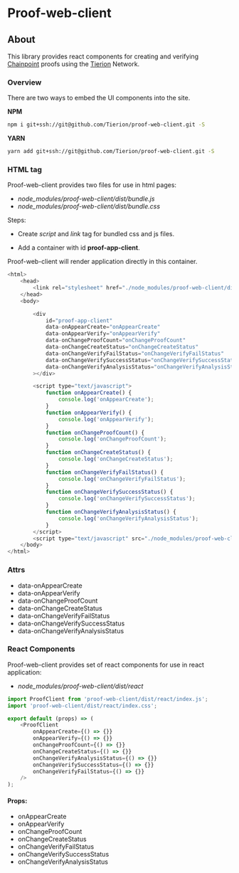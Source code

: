 # Proof-web-client

## About

This library provides react components for creating and verifying [Chainpoint](https://chainpoint.org) proofs using the [Tierion](https://tierion.com) Network.

### Overview

There are two ways to embed the UI components into the site.

__NPM__

```bash
npm i git+ssh://git@github.com/Tierion/proof-web-client.git -S
```

__YARN__

```bash
yarn add git+ssh://git@github.com/Tierion/proof-web-client.git -S
```

### HTML tag

Proof-web-client provides two files for use in html pages:
* *node_modules/proof-web-client/dist/bundle.js*
* *node_modules/proof-web-client/dist/bundle.css*

Steps:

* Create *script* and *link* tag for bundled css and js files.

* Add a container with id __proof-app-client__.

Proof-web-client will render application directly in this container.

```js
<html>
    <head>
        <link rel="stylesheet" href="./node_modules/proof-web-client/dist/bundle.css" />
    </head>
    <body>

        <div
            id="proof-app-client"
            data-onAppearCreate="onAppearCreate"
            data-onAppearVerify="onAppearVerify"
            data-onChangeProofCount="onChangeProofCount"
            data-onChangeCreateStatus="onChangeCreateStatus"
            data-onChangeVerifyFailStatus="onChangeVerifyFailStatus"
            data-onChangeVerifySuccessStatus="onChangeVerifySuccessStatus"
            data-onChangeVerifyAnalysisStatus="onChangeVerifyAnalysisStatus"
        ></div>

        <script type="text/javascript">
            function onAppearCreate() {
                console.log('onAppearCreate');
            }
            function onAppearVerify() {
                console.log('onAppearVerify');
            }
            function onChangeProofCount() {
                console.log('onChangeProofCount');
            }
            function onChangeCreateStatus() {
                console.log('onChangeCreateStatus');
            }
            function onChangeVerifyFailStatus() {
                console.log('onChangeVerifyFailStatus');
            }
            function onChangeVerifySuccessStatus() {
                console.log('onChangeVerifySuccessStatus');
            }
            function onChangeVerifyAnalysisStatus() {
                console.log('onChangeVerifyAnalysisStatus');
            }
        </script>
        <script type="text/javascript" src="./node_modules/proof-web-client/dist/bundle.js"></script>
    </body>
</html>
```

### Attrs

* data-onAppearCreate
* data-onAppearVerify
* data-onChangeProofCount
* data-onChangeCreateStatus
* data-onChangeVerifyFailStatus
* data-onChangeVerifySuccessStatus
* data-onChangeVerifyAnalysisStatus

### React Components

Proof-web-client provides set of react components for use in react application:

* *node_modules/proof-web-client/dist/react*

```js
import ProofClient from 'proof-web-client/dist/react/index.js';
import 'proof-web-client/dist/react/index.css';

export default (props) => (
    <ProofClient
        onAppearCreate={() => {}}
        onAppearVerify={() => {}}
        onChangeProofCount={() => {}}
        onChangeCreateStatus={() => {}}
        onChangeVerifyAnalysisStatus={() => {}}
        onChangeVerifySuccessStatus={() => {}}
        onChangeVerifyFailStatus={() => {}}
    />
);
```

#### Props:

* onAppearCreate
* onAppearVerify
* onChangeProofCount
* onChangeCreateStatus
* onChangeVerifyFailStatus
* onChangeVerifySuccessStatus
* onChangeVerifyAnalysisStatus
